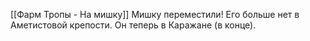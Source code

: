 [[Фарм Тропы - На мишку]] Мишку переместили!
Его больше нет в Аметистовой крепости.
Он теперь в Каражане (в конце).